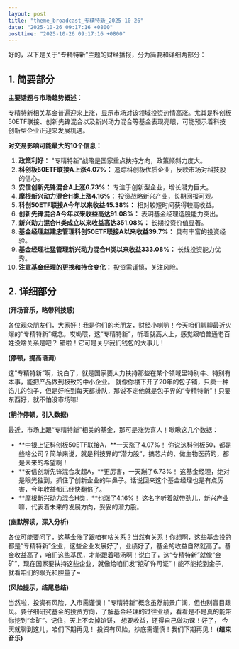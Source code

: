 ```yaml
---
layout: post
title: "theme_broadcast_专精特新_2025-10-26"
date: "2025-10-26 09:17:16 +0800"
posttime: "2025-10-26 09:17:16 +0800"
---
```


好的，以下是关于“专精特新”主题的财经播报，分为简要和详细两部分：

## 1. 简要部分

**主要话题与市场趋势概述：**

专精特新相关基金普遍迎来上涨，显示市场对该领域投资热情高涨。尤其是科创板50ETF联接、创新先锋混合以及新兴动力混合等基金表现亮眼，可能预示着科技创新型企业正迎来发展机遇。

**对交易影响可能最大的10个信息：**

1.  **政策利好：** "专精特新"战略是国家重点扶持方向，政策倾斜力度大。
2.  **科创板50ETF联接A上涨4.07%：** 追踪科创板优质企业，反映市场对科技股的信心。
3.  **安信创新先锋混合A上涨6.73%：** 专注于创新型企业，增长潜力巨大。
4.  **摩根新兴动力混合H类上涨4.16%：** 投资战略新兴产业，长期回报可观。
5.  **科创50ETF联接A今年以来收益45.38%：** 相对较短时间获得较高收益。
6.  **创新先锋混合A今年以来收益高达91.08%：** 表明基金经理选股能力突出。
7.  **新兴动力混合H类成立以来收益高达351.08%：** 长期投资价值显著。
8.  **基金经理赵建忠管理科创50ETF联接A以来收益39.7%：** 具有丰富的投资经验。
9.  **基金经理杜猛管理新兴动力混合H类以来收益333.08%：** 长线投资能力优秀。
10. **注意基金经理的更换和持仓变化：** 投资需谨慎，关注风险。

## 2. 详细部分

**(开场音乐，略带科技感)**

各位观众朋友们，大家好！我是你们的老朋友，财经小喇叭！今天咱们聊聊最近火爆的“专精特新”概念。哎呦喂，这“专精特新”，听着就高大上，感觉跟咱普通老百姓没啥关系是吧？ 错啦！它可是关乎我们钱包的大事儿！

**(停顿，提高语调)**

这“专精特新”啊，说白了，就是国家要大力扶持那些在某个领域里特别牛、特别有本事，能把产品做到极致的中小企业。 就像你楼下开了20年的包子铺，只卖一种馅儿的包子，但是好吃到每天都排队，那说不定他就是包子界的“专精特新”！只要东西好，就不怕没市场嘛!

**(稍作停顿，引入数据)**

最近，市场上跟“专精特新”相关的基金，那可是涨势喜人！瞅瞅这几个数据：

*   **中银上证科创板50ETF联接A，**一天涨了4.07%！ 你说这科创板50，都是些啥公司？简单来说，就是科技界的“潜力股”，搞芯片的、做生物医药的，都是未来的希望啊！
*   **安信创新先锋混合发起A，**更厉害，一天蹦了6.73%！ 这基金经理，绝对是眼光独到，抓住了创新企业的牛鼻子。话说回来这个基金经理也是有点厉害，今年收益都已经快翻倍了。
*   **摩根新兴动力混合H类，**也涨了4.16%！ 这名字听着就带劲儿，新兴产业嘛，代表着未来的发展方向，妥妥的潜力股。

**(幽默解读，深入分析)**

各位可能要问了，这基金涨了跟咱有啥关系？当然有关系！你想啊，这些基金投的都是“专精特新”企业，这些企业发展好了，业绩好了，基金的收益自然就高了。基金收益高了，咱们这些基民，才能跟着喝汤啊！说白了，这“专精特新”就像“金矿”，现在国家要扶持这些企业，就像给咱们发“挖矿许可证”！能不能挖到金子，就看咱们的眼光和胆量了~

**(风险提示，结尾总结)**

当然啦，投资有风险，入市需谨慎！"专精特新"概念虽然前景广阔，但也别盲目跟风。要仔细研究基金的投资方向，了解基金经理的过往业绩，看看是不是真的能带你挖到“金矿”。记住，天上不会掉馅饼， 想要收益，还得自己做功课！好了， 今天就聊到这儿，咱们下期再见！ 投资有风险，抄底需谨慎！我们下期再见！
**(结束音乐)**